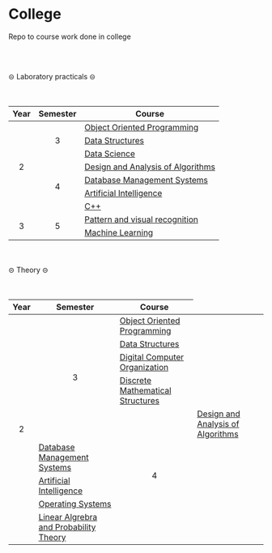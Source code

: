 # College
Repo to course work done in college

<br></br>
  <summary>⊝ Laboratory practicals ⊝</summary>
  <br></br>
  <table>
  <thead>
    <tr>
      <th>Year</th>
      <th>Semester</th>
      <th>Course</th>
    </tr>
  </thead>
  <tbody>
    <tr>
      <td rowspan="7" align="center">2</td>
      <td rowspan="3" align="center">3</td>
      <td><a href="Year 2/Semester 3/OOP/README.md">Object Oriented Programming</a></td>
    </tr>
    <tr>
      <td><a href="Year 2/Semester 3/Data Structures/README.md">Data Structures</a></td>
    </tr>
      <tr>
      <td><a href="Year 2/Semester 3/DS/">Data Science</a></td>
    </tr>
    <tr>
      <td rowspan="4" align="center">4</td>
      <td><a href="Year 2/Semester 4/DAA/README.md">Design and Analysis of Algorithms</a></td>
    </tr>
    <tr>
      <td><a href="Year 2/Semester 4/DBMS/">Database Management Systems</a></td>
    </tr>
    <tr>
      <td><a href="Year 2/Semester 4/AI/README.md">Artificial Intelligence</a></td>
    </tr>
      <tr>
      <td><a href="Year 2/Semester 4/CPP/README.md">C++</a></td>
    </tr>
    <tr>
      <td rowspan="2" align="center">3</td>
      <td rowspan="2" align="center">5</td>
      <td><a href="Year 3/Semester 5/OOP/README.md">Pattern and visual recognition</a></td>
    </tr>
    <td><a href="Year 3/Semester 5/OOP/README.md">Machine Learning</a></td>
    







</tbody>
</table>
<br></br>

  <summary>⊝ Theory ⊝</summary>
  <br></br>
  <table>
  <thead>
    <tr>
      <th>Year</th>
      <th>Semester</th>
      <th>Course</th>
    </tr>
  </thead>
  <tbody>
    <tr>
      <td rowspan="10" align="center">2</td>
      <td rowspan="5" align="center">3</td>
      <td><a href="https://drive.google.com/drive/folders/1WMD4NjG7wU18EaBmNAga5ogMesNArVje?usp=share_link">Object Oriented Programming</a></td>
    </tr>
    <tr>
      <td><a href="https://drive.google.com/drive/folders/1E67iobJV-q56_XHE8iM-KDttQw9KllsM?usp=share_link">Data Structures</a></td>
    </tr>
    <tr>
      <td><a href="https://drive.google.com/drive/folders/1aFOUaPXoa2rpw7IX_RnljsPrBC_iX7gH?usp=share_link">Digital Computer Organization</a></td>
    </tr>
    <tr>
      <td><a href="https://drive.google.com/drive/folders/1aES26g25hRoV9Zs7M8uqI48GfVvY7HO5?usp=share_link">Discrete Mathematical Structures</a></td>
    </tr>
    <tr>
      <td rowspan="5" align="center">4</td>
      <td><a href="https://drive.google.com/drive/folders/1we6ceBVfoWCspvH4TAFQK4MGa33pKOss?usp=share_link">Design and Analysis of Algorithms</a></td>
    </tr>
    <tr>
      <td><a href="https://drive.google.com/drive/folders/1we6ceBVfoWCspvH4TAFQK4MGa33pKOss?usp=share_link">Database Management Systems</a></td>
    </tr>
    <tr>
      <td><a href="https://drive.google.com/drive/folders/1JklrR33zfOlERCY48gj8KIZ7byx0xwXe?usp=share_link">Artificial Intelligence</a></td>
    </tr>
    <tr>
      <td><a href="https://drive.google.com/drive/folders/1U4Jb-z5F7P8oUYdIGZ3QsztdXg5UxWHu?usp=share_link">Operating Systems</a></td>
    </tr>
    <tr>
      <td><a href="https://drive.google.com/drive/folders/1OBzpVXvoi-oCRuWs3lg1K7FtTAnXUFmP?usp=share_link">Linear Algrebra and Probability Theory</a></td>
    </tr>







</tbody>
</table>
